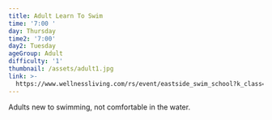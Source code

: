 ```yaml
---
title: Adult Learn To Swim
time: '7:00 '
day: Thursday
time2: '7:00'
day2: Tuesday
ageGroup: Adult
difficulty: '1'
thumbnail: /assets/adult1.jpg
link: >-
  https://www.wellnessliving.com/rs/event/eastside_swim_school?k_class=93118&k_class_tab=10915
---
```

Adults new to swimming, not comfortable in the water.
